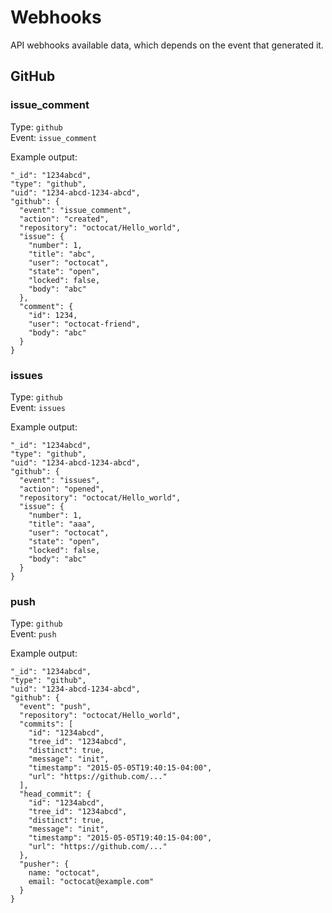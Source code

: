 # Webhooks

API webhooks available data, which depends on the event that generated it.

## GitHub

### issue_comment

Type: `github`<br>
Event: `issue_comment`

Example output:

```
"_id": "1234abcd",
"type": "github",
"uid": "1234-abcd-1234-abcd",
"github": {
  "event": "issue_comment",
  "action": "created",
  "repository": "octocat/Hello_world",
  "issue": {
    "number": 1,
    "title": "abc",
    "user": "octocat",
    "state": "open",
    "locked": false,
    "body": "abc"
  },
  "comment": {
    "id": 1234,
    "user": "octocat-friend",
    "body": "abc"
  }
}
```

### issues

Type: `github`<br>
Event: `issues`

Example output:

```
"_id": "1234abcd",
"type": "github",
"uid": "1234-abcd-1234-abcd",
"github": {
  "event": "issues",
  "action": "opened",
  "repository": "octocat/Hello_world",
  "issue": {
    "number": 1,
    "title": "aaa",
    "user": "octocat",
    "state": "open",
    "locked": false,
    "body": "abc"
  }
}
```

### push

Type: `github`<br>
Event: `push`

Example output:

```
"_id": "1234abcd",
"type": "github",
"uid": "1234-abcd-1234-abcd",
"github": {
  "event": "push",
  "repository": "octocat/Hello_world",
  "commits": [
    "id": "1234abcd",
    "tree_id": "1234abcd",
    "distinct": true,
    "message": "init",
    "timestamp": "2015-05-05T19:40:15-04:00",
    "url": "https://github.com/..."
  ],
  "head_commit": {
    "id": "1234abcd",
    "tree_id": "1234abcd",
    "distinct": true,
    "message": "init",
    "timestamp": "2015-05-05T19:40:15-04:00",
    "url": "https://github.com/..."
  },
  "pusher": {
    name: "octocat",
    email: "octocat@example.com"
  }
}
```